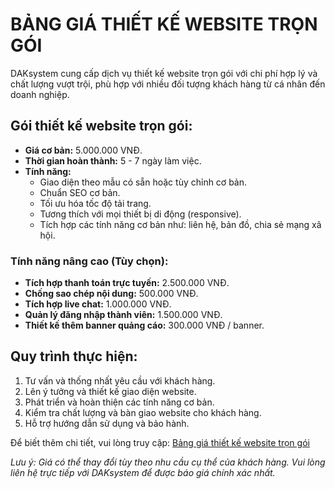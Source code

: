# BẢNG GIÁ THIẾT KẾ WEBSITE TRỌN GÓI

DAKsystem cung cấp dịch vụ thiết kế website trọn gói với chi phí hợp lý và chất lượng vượt trội, phù hợp với nhiều đối tượng khách hàng từ cá nhân đến doanh nghiệp.

## Gói thiết kế website trọn gói:

- **Giá cơ bản:** 5.000.000 VNĐ.
- **Thời gian hoàn thành:** 5 - 7 ngày làm việc.
- **Tính năng:**  
  - Giao diện theo mẫu có sẵn hoặc tùy chỉnh cơ bản.  
  - Chuẩn SEO cơ bản.  
  - Tối ưu hóa tốc độ tải trang.  
  - Tương thích với mọi thiết bị di động (responsive).  
  - Tích hợp các tính năng cơ bản như: liên hệ, bản đồ, chia sẻ mạng xã hội.

### Tính năng nâng cao (Tùy chọn):

- **Tích hợp thanh toán trực tuyến:** 2.500.000 VNĐ.
- **Chống sao chép nội dung:** 500.000 VNĐ.
- **Tích hợp live chat:** 1.000.000 VNĐ.
- **Quản lý đăng nhập thành viên:** 1.500.000 VNĐ.
- **Thiết kế thêm banner quảng cáo:** 300.000 VNĐ / banner.

## Quy trình thực hiện:

1. Tư vấn và thống nhất yêu cầu với khách hàng.
2. Lên ý tưởng và thiết kế giao diện website.
3. Phát triển và hoàn thiện các tính năng cơ bản.
4. Kiểm tra chất lượng và bàn giao website cho khách hàng.
5. Hỗ trợ hướng dẫn sử dụng và bảo hành.

Để biết thêm chi tiết, vui lòng truy cập: [Bảng giá thiết kế website trọn gói](https://daksystem.net/bang-gia-thiet-ke-web-tron-goi.html)

*Lưu ý: Giá có thể thay đổi tùy theo nhu cầu cụ thể của khách hàng. Vui lòng liên hệ trực tiếp với DAKsystem để được báo giá chính xác nhất.*
